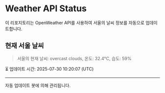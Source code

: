 
# Weather API Status

이 리포지토리는 OpenWeather API를 사용하여 서울의 날씨 정보를 자동으로 업데이트합니다.

## 현재 서울 날씨
> 서울의 현재 날씨: overcast clouds, 온도: 32.4°C, 습도: 59%

⏳ 업데이트 시간: 2025-07-30 10:20:07 (UTC)

---
자동 업데이트 봇에 의해 관리됩니다.
